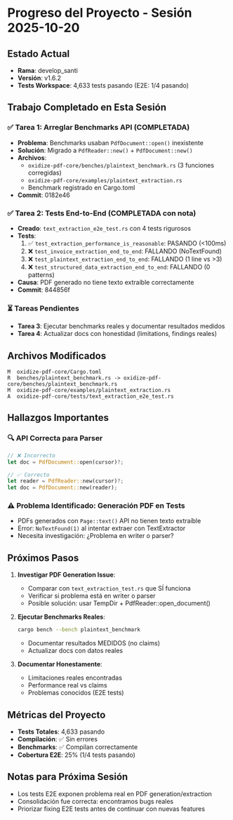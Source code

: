# Progreso del Proyecto - Sesión 2025-10-20

## Estado Actual
- **Rama**: develop_santi
- **Versión**: v1.6.2
- **Tests Workspace**: 4,633 tests pasando (E2E: 1/4 pasando)

## Trabajo Completado en Esta Sesión

### ✅ Tarea 1: Arreglar Benchmarks API (COMPLETADA)
- **Problema**: Benchmarks usaban `PdfDocument::open()` inexistente
- **Solución**: Migrado a `PdfReader::new()` + `PdfDocument::new()`
- **Archivos**:
  - `oxidize-pdf-core/benches/plaintext_benchmark.rs` (3 funciones corregidas)
  - `oxidize-pdf-core/examples/plaintext_extraction.rs`
  - Benchmark registrado en Cargo.toml
- **Commit**: 0182e46

### ✅ Tarea 2: Tests End-to-End (COMPLETADA con nota)
- **Creado**: `text_extraction_e2e_test.rs` con 4 tests rigurosos
- **Tests**:
  1. ✅ `test_extraction_performance_is_reasonable`: PASANDO (<100ms)
  2. ❌ `test_invoice_extraction_end_to_end`: FALLANDO (NoTextFound)
  3. ❌ `test_plaintext_extraction_end_to_end`: FALLANDO (1 line vs >3)
  4. ❌ `test_structured_data_extraction_end_to_end`: FALLANDO (0 patterns)
- **Causa**: PDF generado no tiene texto extraíble correctamente
- **Commit**: 844856f

### ⏳ Tareas Pendientes
- **Tarea 3**: Ejecutar benchmarks reales y documentar resultados medidos
- **Tarea 4**: Actualizar docs con honestidad (limitations, findings reales)

## Archivos Modificados
```
M  oxidize-pdf-core/Cargo.toml
R  benches/plaintext_benchmark.rs -> oxidize-pdf-core/benches/plaintext_benchmark.rs
M  oxidize-pdf-core/examples/plaintext_extraction.rs
A  oxidize-pdf-core/tests/text_extraction_e2e_test.rs
```

## Hallazgos Importantes

### 🔍 API Correcta para Parser
```rust
// ❌ Incorrecto
let doc = PdfDocument::open(cursor)?;

// ✅ Correcto
let reader = PdfReader::new(cursor)?;
let doc = PdfDocument::new(reader);
```

### ⚠️ Problema Identificado: Generación PDF en Tests
- PDFs generados con `Page::text()` API no tienen texto extraíble
- Error: `NoTextFound(1)` al intentar extraer con TextExtractor
- Necesita investigación: ¿Problema en writer o parser?

## Próximos Pasos

1. **Investigar PDF Generation Issue**:
   - Comparar con `text_extraction_test.rs` que SÍ funciona
   - Verificar si problema está en writer o parser
   - Posible solución: usar TempDir + PdfReader::open_document()

2. **Ejecutar Benchmarks Reales**:
   ```bash
   cargo bench --bench plaintext_benchmark
   ```
   - Documentar resultados MEDIDOS (no claims)
   - Actualizar docs con datos reales

3. **Documentar Honestamente**:
   - Limitaciones reales encontradas
   - Performance real vs claims
   - Problemas conocidos (E2E tests)

## Métricas del Proyecto
- **Tests Totales**: 4,633 pasando
- **Compilación**: ✅ Sin errores
- **Benchmarks**: ✅ Compilan correctamente
- **Cobertura E2E**: 25% (1/4 tests pasando)

## Notas para Próxima Sesión
- Los tests E2E exponen problema real en PDF generation/extraction
- Consolidación fue correcta: encontramos bugs reales
- Priorizar fixing E2E tests antes de continuar con nuevas features
